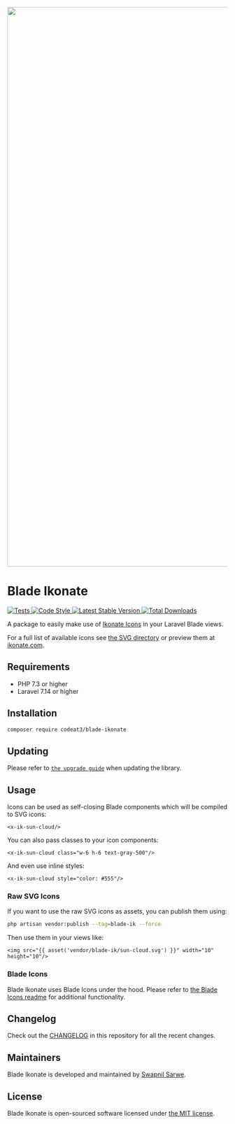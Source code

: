 <p align="center">
    <img src="https://banners.beyondco.de/Blade%20Ikonate.png?theme=light&packageManager=composer+require&packageName=codeat3%2Fblade-ikonate&pattern=architect&style=style_1&description=A+package+to+use+Ikonate+Icons+in+your+Laravel+Blade+views&md=1&showWatermark=1&fontSize=100px&images=https%3A%2F%2Flaravel.com%2Fimg%2Flogomark.min.svg" width="1280" title="Social Card Blade Ikonate Icons">
</p>

# Blade Ikonate

<a href="https://github.com/codeat3/blade-ikonate/actions?query=workflow%3ATests">
    <img src="https://github.com/codeat3/blade-ikonate/workflows/Tests/badge.svg" alt="Tests">
</a>
<a href="https://github.styleci.io/repos/258753939">
    <img src="https://github.styleci.io/repos/258753939/shield?style=flat" alt="Code Style">
</a>
<a href="https://packagist.org/packages/codeat3/blade-ikonate">
    <img src="https://img.shields.io/packagist/v/codeat3/blade-ikonate" alt="Latest Stable Version">
</a>
<a href="https://packagist.org/packages/codeat3/blade-ikonate">
    <img src="https://img.shields.io/packagist/dt/codeat3/blade-ikonate" alt="Total Downloads">
</a>

A package to easily make use of [Ikonate Icons](https://github.com/mikolajdobrucki/ikonate) in your Laravel Blade views.

For a full list of available icons see [the SVG directory](resources/svg) or preview them at [ikonate.com](https://ikonate.com/).

## Requirements

- PHP 7.3 or higher 
- Laravel 7.14 or higher 

## Installation

```bash
composer require codeat3/blade-ikonate
```

## Updating

Please refer to [`the upgrade guide`](UPGRADE.md) when updating the library.

## Usage

Icons can be used as self-closing Blade components which will be compiled to SVG icons:

```blade
<x-ik-sun-cloud/>
```

You can also pass classes to your icon components:

```blade
<x-ik-sun-cloud class="w-6 h-6 text-gray-500"/>
```

And even use inline styles:

```blade
<x-ik-sun-cloud style="color: #555"/>
```

### Raw SVG Icons

If you want to use the raw SVG icons as assets, you can publish them using:

```bash
php artisan vendor:publish --tag=blade-ik --force
```

Then use them in your views like:

```blade
<img src="{{ asset('vendor/blade-ik/sun-cloud.svg') }}" width="10" height="10"/>
```

### Blade Icons

Blade Ikonate uses Blade Icons under the hood. Please refer to [the Blade Icons readme](https://github.com/blade-ui-kit/blade-icons) for additional functionality.

## Changelog

Check out the [CHANGELOG](CHANGELOG.md) in this repository for all the recent changes.

## Maintainers

Blade Ikonate is developed and maintained by [Swapnil Sarwe](https://swapnilsarwe.com).

## License

Blade Ikonate is open-sourced software licensed under [the MIT license](LICENSE.md).
